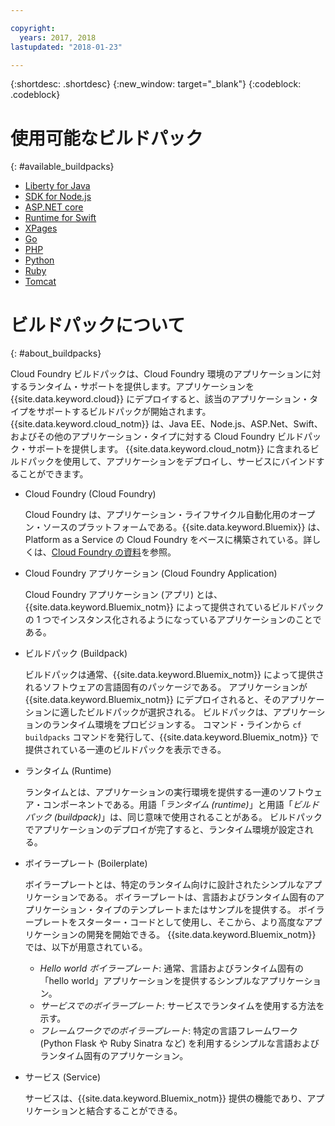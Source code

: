 ```yaml
---

copyright:
  years: 2017, 2018
lastupdated: "2018-01-23"

---
```


{:shortdesc: .shortdesc}
{:new_window: target="_blank"}
{:codeblock: .codeblock}

# 使用可能なビルドパック
{: #available_buildpacks}

* [Liberty for Java](/docs/runtimes/liberty/getting-started.html)
* [SDK for Node.js](/docs/runtimes/nodejs/getting-started.html)
* [ASP.NET core](/docs/runtimes/dotnet/getting-started.html)
* [Runtime for Swift](/docs/runtimes/nodejs/getting-started.html)
* [XPages](/docs/starters/xpages/index.html)
* [Go](/docs/runtimes/go/getting-started.html)
* [PHP](/docs/runtimes/php/getting-started.html)
* [Python](/docs/runtimes/python/getting-started.html)
* [Ruby](/docs/runtimes/ruby/getting-started.html)
* [Tomcat](/docs/runtimes/tomcat/getting-started.html)

# ビルドパックについて
{: #about_buildpacks}

Cloud Foundry ビルドパックは、Cloud Foundry 環境のアプリケーションに対するランタイム・サポートを提供します。アプリケーションを {{site.data.keyword.cloud}} にデプロイすると、該当のアプリケーション・タイプをサポートするビルドパックが開始されます。{{site.data.keyword.cloud_notm}} は、Java EE、Node.js、ASP.Net、Swift、およびその他のアプリケーション・タイプに対する Cloud Foundry ビルドパック・サポートを提供します。
{{site.data.keyword.cloud_notm}} に含まれるビルドパックを使用して、アプリケーションをデプロイし、サービスにバインドすることができます。

*  Cloud Foundry (Cloud Foundry)

    Cloud Foundry は、アプリケーション・ライフサイクル自動化用のオープン・ソースのプラットフォームである。{{site.data.keyword.Bluemix}} は、Platform as a Service の Cloud Foundry をベースに構築されている。詳しくは、[Cloud Foundry の資料](https://www.cloudfoundry.org/learn/)を参照。

*  Cloud Foundry アプリケーション (Cloud Foundry Application)

   Cloud Foundry アプリケーション (アプリ) とは、{{site.data.keyword.Bluemix_notm}} によって提供されているビルドパックの 1 つでインスタンス化されるようになっているアプリケーションのことである。

*  ビルドパック (Buildpack)

   ビルドパックは通常、{{site.data.keyword.Bluemix_notm}} によって提供されるソフトウェアの言語固有のパッケージである。 アプリケーションが {{site.data.keyword.Bluemix_notm}} にデプロイされると、そのアプリケーションに適したビルドパックが選択される。 ビルドパックは、アプリケーションのランタイム環境をプロビジョンする。  コマンド・ラインから `cf buildpacks` コマンドを発行して、{{site.data.keyword.Bluemix_notm}} で提供されている一連のビルドパックを表示できる。

*  ランタイム (Runtime)

   ランタイムとは、アプリケーションの実行環境を提供する一連のソフトウェア・コンポーネントである。用語「*ランタイム (runtime)*」と用語「*ビルドパック (buildpack)*」は、同じ意味で使用されることがある。  ビルドパックでアプリケーションのデプロイが完了すると、ランタイム環境が設定される。

*  ボイラープレート (Boilerplate)

   ボイラープレートとは、特定のランタイム向けに設計されたシンプルなアプリケーションである。  ボイラープレートは、言語およびランタイム固有のアプリケーション・タイプのテンプレートまたはサンプルを提供する。  ボイラープレートをスターター・コードとして使用し、そこから、より高度なアプリケーションの開発を開始できる。  {{site.data.keyword.Bluemix_notm}} では、以下が用意されている。
   * *Hello world ボイラープレート*: 通常、言語およびランタイム固有の「hello world」アプリケーションを提供するシンプルなアプリケーション。
   * *サービスでのボイラープレート*: サービスでランタイムを使用する方法を示す。
   * *フレームワークでのボイラープレート*: 特定の言語フレームワーク (Python Flask や Ruby Sinatra など) を利用するシンプルな言語およびランタイム固有のアプリケーション。

*  サービス (Service)

   サービスは、{{site.data.keyword.Bluemix_notm}} 提供の機能であり、アプリケーションと結合することができる。
